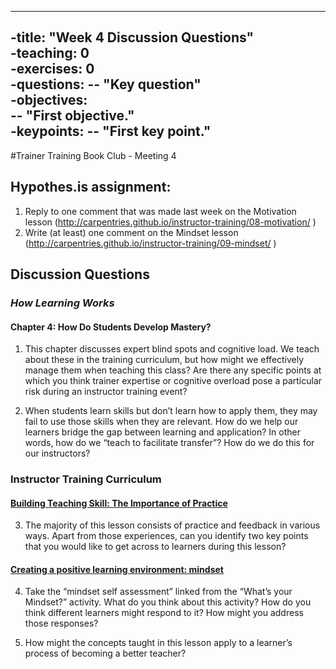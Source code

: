 ----	
-title: "Week 4 Discussion Questions"	
-teaching: 0	
-exercises: 0	
-questions:	
-- "Key question"	
-objectives:	
-- "First objective."	
-keypoints:	
-- "First key point."	
----
#Trainer Training Book Club - Meeting 4

## Hypothes.is assignment: 
1. Reply to one comment that was made last week on the Motivation lesson (http://carpentries.github.io/instructor-training/08-motivation/ )
2. Write (at least) one comment on the Mindset lesson (http://carpentries.github.io/instructor-training/09-mindset/ )

## Discussion Questions
### _How Learning Works_
#### Chapter 4: How Do Students Develop Mastery?
1. This chapter discusses expert blind spots and cognitive load. We teach about these in the training curriculum, but how might we effectively manage them when teaching this class? Are there any specific points at which you think trainer expertise or cognitive overload pose a particular risk during an instructor training event? 

2. When students learn skills but don’t learn how to apply them, they may fail to use those skills when they are relevant. How do we help our learners bridge the gap between learning and application? In other words, how do we “teach to facilitate transfer”? How do we do this for our instructors?

### Instructor Training Curriculum
#### [Building Teaching Skill: The Importance of Practice](https://carpentries.github.io/instructor-training/11-practice-teaching/)
3. The majority of this lesson consists of practice and feedback in various ways. Apart from those experiences, can you identify two key points that you would like to get across to learners during this lesson?

#### [Creating a positive learning environment: mindset](https://carpentries.github.io/instructor-training/09-mindset/)
4.  Take the “mindset self assessment” linked from the “What’s your Mindset?” activity. What do you think about this activity? How do you think different learners might respond to it? How might you address those responses?

5. How might the concepts taught in this lesson apply to a learner’s process of becoming a better teacher?

